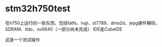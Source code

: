 # stm32h750test
在h750上运行的一些东西，包括fatfs、lvgl、st7789、dma2d、jepg硬件解码、SDRAM、ltdc、ov5640（一部分尚未完成）
IDE是CubeIDE

这是一个测试操作
